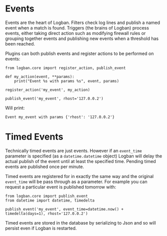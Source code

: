 # Events

Events are the heart of Logban.  Filters check log lines and publish a named event when a match is found.  Triggers (the brains of Logban) process events, either taking direct action such as modifying firewall rules or grouping together events and publishing new events when a threshold has been reached.

Plugins can both publish events and register actions to be performed on events:

    from logban.core import register_action, publish_event

    def my_action(event, **params):
        print("Event %s with params %s", event, params)

    register_action('my_event', my_action)

    publish_event('my_event', rhost='127.0.0.2')

Will print:

    Event my_event with params {'rhost': '127.0.0.2'}

# Timed Events

Technically timed events are just events.  However if an `event_time` parameter is specified (as a `datetime.datetime` object) Logban will delay the actual publish of the event until at least the specified time.  Pending timed events are published once per minute.

Timed events are registered for in exactly the same way and the original `event_time` will be pass through as a parameter.  For example you can request a particular event is published tomorrow with:

    from logban.core import publish_event
    from datetime import datetime, timedelta
    
    publish_event('my_event', event_time=datetime.now() + timedelta(days=1), rhost='127.0.0.2')

Timed events are stored in the database by serializing to Json and so will persist even if Logban is restarted.